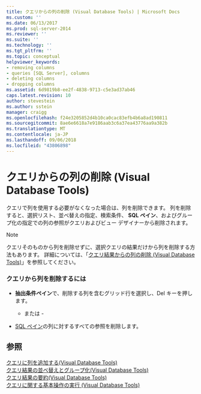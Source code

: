 ```yaml
---
title: クエリからの列の削除 (Visual Database Tools) | Microsoft Docs
ms.custom: ''
ms.date: 06/13/2017
ms.prod: sql-server-2014
ms.reviewer: ''
ms.suite: ''
ms.technology: ''
ms.tgt_pltfrm: ''
ms.topic: conceptual
helpviewer_keywords:
- removing columns
- queries [SQL Server], columns
- deleting columns
- dropping columns
ms.assetid: 6d9819b8-ee2f-4838-9713-c5e3ad37ab46
caps.latest.revision: 10
author: stevestein
ms.author: sstein
manager: craigg
ms.openlocfilehash: f24e3205852d4b10ca0cac83efb4b6a8ad190811
ms.sourcegitcommit: 8ae6e6618a7e9186aab3c6a37ea43776aa9a382b
ms.translationtype: MT
ms.contentlocale: ja-JP
ms.lasthandoff: 09/06/2018
ms.locfileid: "43806898"
---
```

# <a name="remove-columns-from-queries-visual-database-tools"></a>クエリからの列の削除 (Visual Database Tools)
  クエリで列を使用する必要がなくなった場合は、列を削除できます。 列を削除すると、選択リスト、並べ替えの指定、検索条件、 **SQL ペイン**、およびグループ化の指定での列の参照がクエリおよびビュー デザイナーから削除されます。  
  
> [!NOTE]  
>  クエリそのものから列を削除せずに、選択クエリの結果だけから列を削除する方法もあります。 詳細については、「[クエリ結果からの列の削除 (Visual Database Tools)](visual-database-tools.md)」を参照してください。  
  
### <a name="to-remove-a-column-from-the-query"></a>クエリから列を削除するには  
  
-   **抽出条件ペイン**で、削除する列を含むグリッド行を選択し、Del キーを押します。  
  
     - または -  
  
-   [SQL ペイン](sql-pane-visual-database-tools.md)の列に対するすべての参照を削除します。  
  
## <a name="see-also"></a>参照  
 [クエリに列を追加する&#40;Visual Database Tools&#41;](add-columns-to-queries-visual-database-tools.md)   
 [クエリ結果の並べ替えとグループ化&#40;Visual Database Tools&#41;](sort-and-group-query-results-visual-database-tools.md)   
 [クエリ結果の要約&#40;Visual Database Tools&#41;](summarize-query-results-visual-database-tools.md)   
 [クエリに関する基本操作の実行 (Visual Database Tools)](perform-basic-operations-with-queries-visual-database-tools.md)  
  
  
